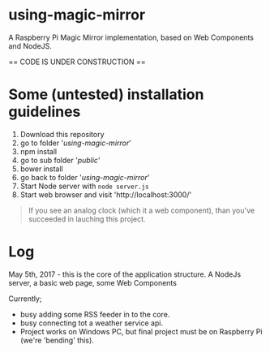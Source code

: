 # using-magic-mirror

A Raspberry Pi Magic Mirror implementation, based on Web Components and NodeJS.

== CODE IS UNDER CONSTRUCTION ==

# Some (untested) installation guidelines

1. Download this repository
2. go to folder '_using-magic-mirror_'
3. npm install
4. go to sub folder '_public_'
5. bower install
6. go back to folder '_using-magic-mirror_'
7. Start Node server with `node server.js`
8. Start web browser and visit 'http://localhost:3000/'

> If you see an analog clock (which it a web component), than you've succeeded in lauching this project.

# Log

May 5th, 2017 - this is the core of the application structure. A NodeJs server, a basic web page, some Web Components

Currently;
* busy adding some RSS feeder in to the core.
* busy connecting tot a weather service api.
* Project works on Windows PC, but final project must be on Raspberry Pi (we're 'bending' this).
